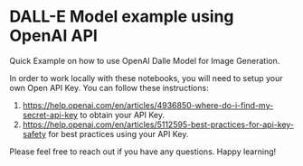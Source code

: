 # DALL-E Model example using OpenAI API
Quick Example on how to use OpenAI Dalle Model for Image Generation. 

In order to work locally with these notebooks, you will need to setup your own Open API Key. 
You can follow these instructions:

1. https://help.openai.com/en/articles/4936850-where-do-i-find-my-secret-api-key to obtain your API Key.
2. https://help.openai.com/en/articles/5112595-best-practices-for-api-key-safety for best practices using your API Key. 

Please feel free to reach out if you have any questions. Happy learning!
